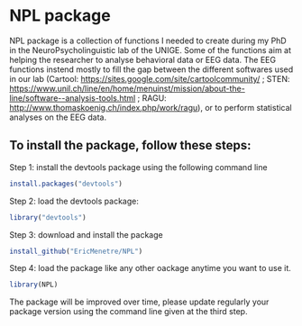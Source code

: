 # NPL package

NPL package is a collection of functions I needed to create during my PhD in the NeuroPsycholinguistic lab of the UNIGE. Some of the functions aim at helping the researcher to analyse behavioral data or EEG data. The EEG functions instend mostly to fill the gap between the different softwares used in our lab (Cartool: https://sites.google.com/site/cartoolcommunity/ ; STEN: https://www.unil.ch/line/en/home/menuinst/mission/about-the-line/software--analysis-tools.html ; RAGU: http://www.thomaskoenig.ch/index.php/work/ragu), or to perform statistical analyses on the EEG data. 

## To install the package, follow these steps: 

Step 1: install the devtools package using the following command line

```r
install.packages("devtools")
```

Step 2: load the devtools package: 

```r
library("devtools")
```
Step 3: download and install the package

```r
install_github("EricMenetre/NPL")
```
Step 4: load the package like any other oackage anytime you want to use it.

```r
library(NPL)
```
The package will be improved over time, please update regularly your package version using the command line given at the third step. 
